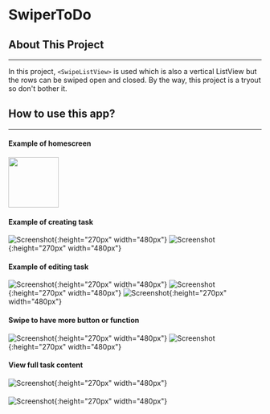 # SwiperToDo

## About This Project
---
In this project, `<SwipeListView>` is used which is also a vertical ListView but the rows can be swiped open and closed. By the way, this project is a tryout so don't bother it.

## How to use this app?
---
#### Example of homescreen
<img src="/img/Screenshot_index.png" width="100" height="100" />

#### Example of creating task
![Screenshot](/img/Screenshot_create_task.png){:height="270px" width="480px"} ![Screenshot](/img/Screenshot_create_new_task.png){:height="270px" width="480px"}

#### Example of editing task
![Screenshot](/img/Screenshot_edit_task_before.png){:height="270px" width="480px"}
![Screenshot](/img/Screenshot_edit_task.png){:height="270px" width="480px"}
![Screenshot](/img/Screenshot_edit_task_after.png){:height="270px" width="480px"}

#### Swipe to have more button or function
![Screenshot](/img/Screenshot_swipe_to_left.png){:height="270px" width="480px"}
![Screenshot](/img/Screenshot_swipe_to_right.png){:height="270px" width="480px"}

#### View full task content
![Screenshot](/img/Screenshot_full_task_content.png){:height="270px" width="480px"}

#### 
![Screenshot](/img/Screenshot_search.png){:height="270px" width="480px"}
